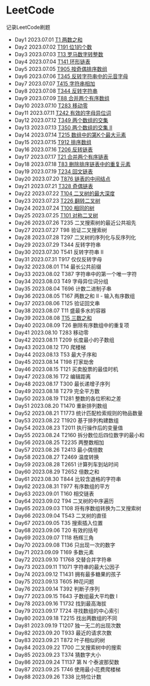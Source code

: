 # LeetCode

记录LeetCode刷题

- Day1 2023.07.01 [T1 两数之和](src/main/java/easy/T1两数之和.java)
- Day2 2023.07.02 [T191 位1的个数](src/main/java/easy/T191位1的个数.java)
- Day3 2023.07.03 [T13 罗马数字转整数](src/main/java/easy/T13罗马数字转整数.java)
- Day4 2023.07.04 [T141 环形链表](src/main/java/easy/T141环形链表.java)
- Day5 2023.07.05 [T905 按奇偶排序数组](src/main/java/easy/T905按奇偶排序数组.java)
- Day6 2023.07.06 [T345 反转字符串中的元音字母](src/main/java/easy/T345反转字符串中的元音字母.java)
- Day7 2023.07.07 [T415 字符串相加](src/main/java/easy/T415字符串相加.java)
- Day8 2023.07.08 [T344 反转字符串](src/main/java/easy/T344反转字符串.java)
- Day9 2023.07.09 [T88 合并两个有序数组](src/main/java/easy/T88合并两个有序数组.java)
- Day10 2023.07.10 [T283 移动零](src/main/java/easy/T283移动零.java)
- Day11 2023.07.11 [T242 有效的字母异位词](src/main/java/easy/T242有效的字母异位词.java)
- Day12 2023.07.12 [T349 两个数组的交集](src/main/java/easy/T349两个数组的交集.java)
- Day13 2023.07.13 [T350 两个数组的交集 II](src/main/java/easy/T350两个数组的交集II.java)
- Day14 2023.07.14 [T215 数组中的第K个最大元素](src/main/java/medium/T215数组中的第K个最大元素.java)
- Day15 2023.07.15 [T912 排序数组](src/main/java/medium/T912排序数组.java)
- Day16 2023.07.16 [T206 反转链表](src/main/java/easy/T206反转链表.java)
- Day17 2023.07.17 [T21 合并两个有序链表](src/main/java/easy/T21合并两个有序链表.java)
- Day18 2023.07.18 [T83 删除排序链表中的重复元素](src/main/java/easy/T83删除排序链表中的重复元素.java)
- Day19 2023.07.19 [T234 回文链表](src/main/java/easy/T234回文链表.java)
- Day20 2023.07.20 [T876 链表的中间结点](src/main/java/easy/T876链表的中间结点.java)
- Day21 2023.07.21 [T328 奇偶链表](src/main/java/medium/T328奇偶链表.java)
- Day22 2023.07.22 [T104 二叉树的最大深度](src/main/java/easy/T104二叉树的最大深度.java)
- Day23 2023.07.23 [T226 翻转二叉树](src/main/java/easy/T226翻转二叉树.java)
- Day24 2023.07.24 [T100 相同的树](src/main/java/easy/T100相同的树.java)
- Day25 2023.07.25 [T101 对称二叉树](src/main/java/easy/T101对称二叉树.java)
- Day26 2023.07.26 T235 二叉搜索树的最近公共祖先
- Day27 2023.07.27 T98 验证二叉搜索树
- Day28 2023.07.28 T297 二叉树的序列化与反序列化
- Day29 2023.07.29 T344 反转字符串
- Day30 2023.07.30 T541 反转字符串 II
- Day31 2023.07.31 T917 仅仅反转字母
- Day32 2023.08.01 T14 最长公共前缀
- Day33 2023.08.02 T387 字符串中的第一个唯一字符
- Day34 2023.08.03 T49 字母异位词分组
- Day35 2023.08.04 T696 计数二进制子串
- Day36 2023.08.05 T167 两数之和 II - 输入有序数组
- Day37 2023.08.06 T125 验证回文串
- Day38 2023.08.07 T11 盛最多水的容器
- Day39 2023.08.08 [T15 三数之和](src/main/java/medium/T15三数之和.java)
- Day40 2023.08.09 T26 删除有序数组中的重复项
- Day41 2023.08.10 T283 移动零
- Day42 2023.08.11 T209 长度最小的子数组
- Day43 2023.08.12 T70 爬楼梯
- Day44 2023.08.13 T53 最大子序和
- Day45 2023.08.14 T198 打家劫舍
- Day46 2023.08.15 T121 买卖股票的最佳时机
- Day47 2023.08.16 T72 编辑距离
- Day48 2023.08.17 T300 最长递增子序列
- Day49 2023.08.18 T279 完全平方数
- Day50 2023.08.19 T1281 整数的各位积和之差
- Day51 2023.08.20 T1470 重新排列数组
- Day52 2023.08.21 T1773 统计匹配检索规则的物品数量
- Day53 2023.08.22 T1920 基于排列构建数组
- Day54 2023.08.23 T2011 执行操作后的变量值
- Day55 2023.08.24 T2160 拆分数位后四位数字的最小和
- Day56 2023.08.25 T2235 两整数相加
- Day57 2023.08.26 T2413 最小偶倍数
- Day58 2023.08.27 T2469 温度转换
- Day59 2023.08.28 T2651 计算列车到站时间
- Day60 2023.08.29 T2652 倍数之和
- Day61 2023.08.30 T844 比较含退格的字符串
- Day62 2023.08.31 T977 有序数组的平方
- Day63 2023.09.01 T160 相交链表
- Day64 2023.09.02 T94 二叉树的中序遍历
- Day65 2023.09.03 T108 将有序数组转换为二叉搜索树
- Day66 2023.09.04 T543 二叉树的直径
- Day67 2023.09.05 T35 搜索插入位置
- Day68 2023.09.06 T20 有效的括号
- Day69 2023.09.07 T118 杨辉三角
- Day70 2023.09.08 T136 只出现一次的数字
- Day71 2023.09.09 T169 多数元素
- Day72 2023.09.10 T1768 交替合并字符串
- Day73 2023.09.11 T1071 字符串的最大公因子
- Day74 2023.09.12 T1431 拥有最多糖果的孩子
- Day75 2023.09.13 T605 种花问题
- Day76 2023.09.14 T392 判断子序列
- Day77 2023.09.15 T643 子数组最大平均数 I
- Day78 2023.09.16 T1732 找到最高海拔
- Day79 2023.09.17 T724 寻找数组的中心索引
- Day80 2023.09.18 T2215 找出两数组的不同
- Day81 2023.09.19 T1207 独一无二的出现次数
- Day82 2023.09.20 T933 最近的请求次数
- Day83 2023.09.21 T872 叶子相似的树
- Day84 2023.09.22 T700 二叉搜索树中的搜索
- Day85 2023.09.23 T374 猜数字大小
- Day86 2023.09.24 T1137 第 N 个泰波那契数
- Day87 2023.09.25 T746 使用最小花费爬楼梯
- Day88 2023.09.26 T338 比特位计数

